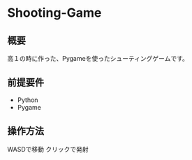 # Shooting-Game
## 概要
高１の時に作った、Pygameを使ったシューティングゲームです。

## 前提要件
- Python
- Pygame

## 操作方法
WASDで移動
クリックで発射
